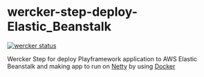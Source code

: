 # wercker-step-deploy-Elastic_Beanstalk
[![wercker status](https://app.wercker.com/status/f194882a1558f65c3cf8d493a813c78e/m "wercker status")](https://app.wercker.com/project/bykey/f194882a1558f65c3cf8d493a813c78e)

Wercker Step for deploy Playframework application to AWS Elastic Beanstalk and making app to run on [Netty](http://netty.io) by using [Docker](http://docker.io)
